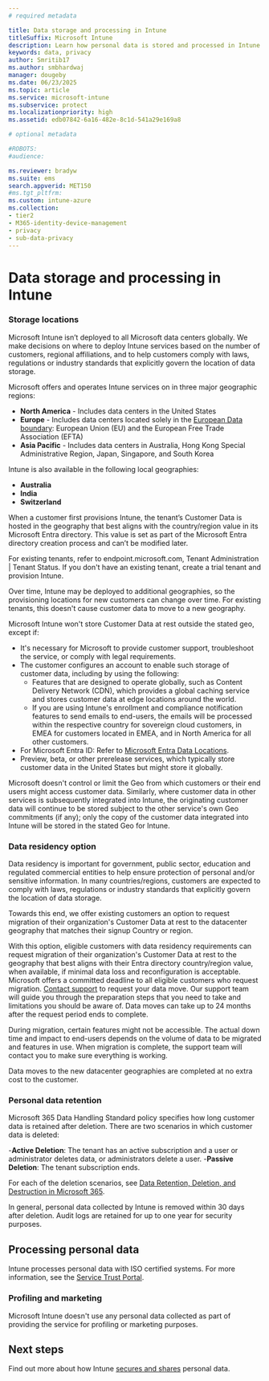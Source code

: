 ```yaml
---
# required metadata

title: Data storage and processing in Intune
titleSuffix: Microsoft Intune
description: Learn how personal data is stored and processed in Intune.
keywords: data, privacy
author: Smritib17
ms.author: smbhardwaj
manager: dougeby
ms.date: 06/23/2025
ms.topic: article
ms.service: microsoft-intune
ms.subservice: protect
ms.localizationpriority: high
ms.assetid: edb07842-6a16-482e-8c1d-541a29e169a8

# optional metadata

#ROBOTS:
#audience:

ms.reviewer: bradyw
ms.suite: ems
search.appverid: MET150
#ms.tgt_pltfrm:
ms.custom: intune-azure
ms.collection:
- tier2
- M365-identity-device-management
- privacy
- sub-data-privacy
---
```


# Data storage and processing in Intune


### Storage locations

Microsoft Intune isn’t deployed to all Microsoft data centers globally. We make decisions on where to deploy Intune services based on the number of customers, regional affiliations, and to help customers comply with laws, regulations or industry standards that explicitly govern the location of data storage. 

Microsoft offers and operates Intune services on in three major geographic regions:

- **North America** - Includes data centers in the United States
- **Europe** - Includes data centers located solely in the [European Data boundary](https://learn.microsoft.com/en-us/privacy/eudb/eu-data-boundary-learn): European Union (EU) and the European Free Trade Association (EFTA)
- **Asia Pacific** - Includes data centers in Australia, Hong Kong Special Administrative Region, Japan, Singapore, and South Korea 

Intune is also available in the following local geographies:

- **Australia**
- **India**
- **Switzerland**

When a customer first provisions Intune, the tenant’s Customer Data is hosted in the geography that best aligns with the country/region value in its Microsoft Entra directory. This value is set as part of the Microsoft Entra directory creation process and can’t be modified later.

For existing tenants, refer to endpoint.microsoft.com, Tenant Administration | Tenant Status. If you don't have an existing tenant, create a trial tenant and provision Intune.

Over time, Intune may be deployed to additional geographies, so the provisioning locations for new customers can change over time. For existing tenants, this doesn't cause customer data to move to a new geography.

Microsoft Intune won't store Customer Data at rest outside the stated geo, except if:

- It's necessary for Microsoft to provide customer support, troubleshoot the service, or comply with legal requirements.
- The customer configures an account to enable such storage of customer data, including by using the following:
  - Features that are designed to operate globally, such as Content Delivery Network (CDN), which provides a global caching service and stores customer data at edge locations around the world.
  - If you are using Intune's enrollment and compliance notification features to send emails to end-users, the emails will be processed within the respective country for sovereign cloud customers, in EMEA for customers located in EMEA, and in North America for all other customers.
- For Microsoft Entra ID: Refer to [Microsoft Entra Data Locations](https://aka.ms/aaddatamap).
- Preview, beta, or other prerelease services, which typically store customer data in the United States but might store it globally.

Microsoft doesn't control or limit the Geo from which customers or their end users might access customer data. Similarly, where customer data in other services is subsequently integrated into Intune, the originating customer data will continue to be stored subject to the other service's own Geo commitments (if any); only the copy of the customer data integrated into Intune will be stored in the stated Geo for Intune.

### Data residency option

Data residency is important for government, public sector, education and regulated commercial entities to help ensure protection of personal and/or sensitive information. In many countries/regions, customers are expected to comply with laws, regulations or industry standards that explicitly govern the location of data storage.

Towards this end, we offer existing customers an option to request migration of their organization's Customer Data at rest to the datacenter geography that matches their signup Country or region.

With this option, eligible customers with data residency requirements can request migration of their organization's Customer Data at rest to the geography that best aligns with  their  Entra directory country/region value, when available, if minimal data loss and reconfiguration is acceptable. Microsoft offers a committed deadline to all eligible customers who request migration. [Contact support](../../get-support.md) to request your data move. Our support team will guide you through the preparation steps that you need to take and limitations you should be aware of. Data moves can take up to 24 months after the request period ends to complete.

During migration, certain features might not be accessible. The actual down time and impact to end-users depends on the volume of data to be migrated and features in use. When migration is complete, the support team will contact you to make sure everything is working.

Data moves to the new datacenter geographies are completed at no extra cost to the customer.


### Personal data retention

Microsoft 365 Data Handling Standard policy specifies how long customer data is retained after deletion. There are two scenarios in which customer data is deleted:

-**Active Deletion**: The tenant has an active subscription and a user or administrator deletes data, or administrators delete a user.
-**Passive Deletion**: The tenant subscription ends.

For each of the deletion scenarios, see [Data Retention, Deletion, and Destruction in Microsoft 365](/microsoft-365/enterprise/microsoft-365-data-retention-deletion-and-destruction-overview?view=o365-worldwide&preserve-view=true).  

In general, personal data collected by Intune is removed within 30 days after deletion. Audit logs are retained for up to one year for security purposes.

## Processing personal data

Intune processes personal data with ISO certified systems. For more information, see the [Service Trust Portal](https://www.microsoft.com/en-us/TrustCenter/stp).

### Profiling and marketing

Microsoft Intune doesn't use any personal data collected as part of providing the service for profiling or marketing purposes. 

## Next steps

Find out more about how Intune [secures and shares](privacy-data-secure-share.md) personal data.
